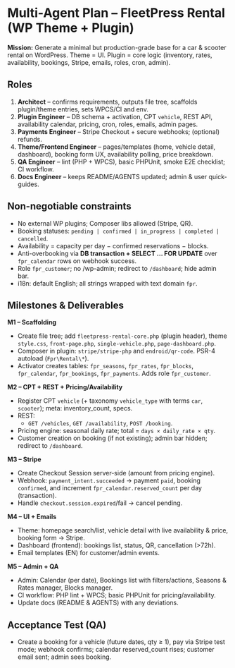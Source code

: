 # Multi-Agent Plan – FleetPress Rental (WP Theme + Plugin)

**Mission:** Generate a minimal but production-grade base for a car & scooter rental on WordPress. Theme = UI. Plugin = core logic (inventory, rates, availability, bookings, Stripe, emails, roles, cron, admin).

## Roles
1) **Architect** – confirms requirements, outputs file tree, scaffolds plugin/theme entries, sets WPCS/CI and env.
2) **Plugin Engineer** – DB schema + activation, CPT `vehicle`, REST API, availability calendar, pricing, cron, roles, emails, admin pages.
3) **Payments Engineer** – Stripe Checkout + secure webhooks; (optional) refunds.
4) **Theme/Frontend Engineer** – pages/templates (home, vehicle detail, dashboard), booking form UX, availability polling, price breakdown.
5) **QA Engineer** – lint (PHP + WPCS), basic PHPUnit, smoke E2E checklist; CI workflow.
6) **Docs Engineer** – keeps README/AGENTS updated; admin & user quick-guides.

## Non-negotiable constraints
- No external WP plugins; Composer libs allowed (Stripe, QR).
- Booking statuses: `pending | confirmed | in_progress | completed | cancelled`.
- Availability = capacity per day − confirmed reservations − blocks.
- Anti-overbooking via **DB transaction + SELECT … FOR UPDATE** over `fpr_calendar` rows on webhook success.
- Role `fpr_customer`; no /wp-admin; redirect to `/dashboard`; hide admin bar.
- i18n: default English; all strings wrapped with text domain `fpr`.

## Milestones & Deliverables
**M1 – Scaffolding**
- Create file tree; add `fleetpress-rental-core.php` (plugin header), theme `style.css`, `front-page.php`, `single-vehicle.php`, `page-dashboard.php`.
- Composer in plugin: `stripe/stripe-php` and `endroid/qr-code`. PSR-4 autoload (`Fpr\Rental\*`).
- Activator creates tables: `fpr_seasons`, `fpr_rates`, `fpr_blocks`, `fpr_calendar`, `fpr_bookings`, `fpr_payments`. Adds role `fpr_customer`.

**M2 – CPT + REST + Pricing/Availability**
- Register CPT `vehicle` (+ taxonomy `vehicle_type` with terms `car`, `scooter`); meta: inventory_count, specs.
- REST:
  - `GET /vehicles`, `GET /availability`, `POST /booking`.
- Pricing engine: seasonal daily rate; total = `days × daily_rate × qty`.
- Customer creation on booking (if not existing); admin bar hidden; redirect to `/dashboard`.

**M3 – Stripe**
- Create Checkout Session server-side (amount from pricing engine).
- Webhook: `payment_intent.succeeded` → payment `paid`, booking `confirmed`, and increment `fpr_calendar.reserved_count` per day (transaction).
- Handle `checkout.session.expired`/fail → cancel pending.

**M4 – UI + Emails**
- Theme: homepage search/list, vehicle detail with live availability & price, booking form → Stripe.
- Dashboard (frontend): bookings list, status, QR, cancellation (>72h).
- Email templates (EN) for customer/admin events.

**M5 – Admin + QA**
- Admin: Calendar (per date), Bookings list with filters/actions, Seasons & Rates manager, Blocks manager.
- CI workflow: PHP lint + WPCS; basic PHPUnit for pricing/availability.
- Update docs (README & AGENTS) with any deviations.

## Acceptance Test (QA)
- Create a booking for a vehicle (future dates, qty ≥ 1), pay via Stripe test mode; webhook confirms; calendar reserved_count rises; customer email sent; admin sees booking.
